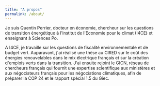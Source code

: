 ```yaml
---
title: "A propos"
permalink: /about/
---
```


Je suis Quentin Perrier, docteur en économie, chercheur sur les questions de transition énergétique à l'Institut de l'Economie pour le climat (I4CE) et enseignant à Sciences Po.


A I4CE, je travaille sur les questions de fiscalité environnementale et de budget vert. Auparavant, j'ai réalisé une thèse au CIRED sur le coût des énergies renouvelables dans le mix électrique français et sur la création d'emplois verts dans la transition. J'ai ensuite rejoint le GICN, réseau de chercheurs français qui fournit une expertise scientifique aux ministères et aux négociateurs français pour les négociations climatiques, afin de préparer la COP 24 et le rapport spécial 1.5 du Giec. 